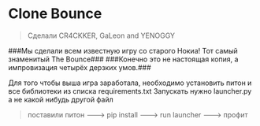 # Clone Bounce
>Сделали CR4CKKER, GaLeon and YENOGGY

###Мы сделали всем известную игру со старого Нокиа! Тот самый знаменитый The Bounce###
###Конечно это не настоящая копия, а импровизация четырёх дерзких умов.###

Для того чтобы выша игра заработала, необходимо установить питон и все библиотеки из списка requirements.txt
Запускать нужно launcher.py а не какой нибудь другой файл

> поставили питон
---> pip install
---> run launcher
---> профит

